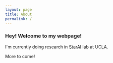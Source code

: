 ```yaml
---
layout: page
title: About
permalink: /
---
```


### Hey! Welcome to my webpage!

I'm currently doing research in [StarAI](http://starai.cs.ucla.edu/) lab at UCLA.

More to come!
